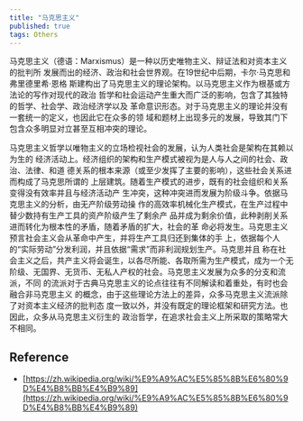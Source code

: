 ```yaml
---
title: "马克思主义"
published: true
tags: Others
---
```


马克思主义（德语：Marxismus）是一种以历史唯物主义、辩证法和对资本主义的批判所
发展而出的经济、政治和社会世界观。在19世纪中后期，卡尔·马克思和弗里德里希·恩格
斯建构出了马克思主义的理论架构。以马克思主义作为根基或方法论的写作对现代的政治
哲学和社会运动产生重大而广泛的影响，包含了其独特的哲学、社会学、政治经济学以及
革命意识形态。对于马克思主义的理论并没有一套统一的定义，也因此它在众多的领
域和题材上出现多元的发展，导致其门下包含众多明显对立甚至互相冲突的理论。

马克思主义哲学以唯物主义的立场检视社会的发展，认为人类社会是架构在其赖以为生的
经济活动上。经济组织的架构和生产模式被视为是人与人之间的社会、政治、法律、和道
德关系的根本来源（或至少发挥了主要的影响），这些社会关系进而构成了马克思所谓的
上层建筑。随着生产模式的进步，既有的社会组织和关系变得没有效率并且与经济活动产
生冲突，这种冲突进而发展为阶级斗争。依据马克思主义的分析，由无产阶级劳动操
作的高效率机械化生产模式，在生产过程中替少数持有生产工具的资产阶级产生了剩余产
品并成为剩余价值，此种剥削关系进而转化为根本性的矛盾，随着矛盾的扩大，社会的革
命必将发生。马克思主义预言社会主义会从革命中产生，并将生产工具归还到集体的手
上，依据每个人的“实际劳动”分发利润，并且依据“需求”而非利润规划生产。马克思并且
称在社会主义之后，共产主义将会诞生，以各尽所能、各取所需为生产模式，成为一个无
阶级、无国界、无货币、无私人产权的社会。马克思主义发展为众多的分支和流派，不同
的流派对于古典马克思主义的论点往往有不同解读和着重处，有时也会融合非马克思主义
的概念，由于这些理论方法上的差异，众多马克思主义流派除了对资本主义经济的批判态
度一致以外，并没有既定的理论框架和研究方法。也因此，众多从马克思主义衍生的
政治哲学，在追求社会主义上所采取的策略常大不相同。


## Reference

- [https://zh.wikipedia.org/wiki/%E9%A9%AC%E5%85%8B%E6%80%9D%E4%B8%BB%E4%B9%89](https://zh.wikipedia.org/wiki/%E9%A9%AC%E5%85%8B%E6%80%9D%E4%B8%BB%E4%B9%89)